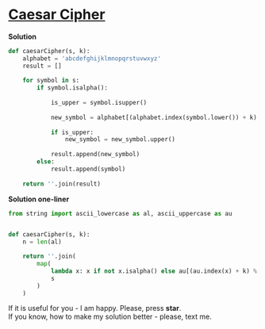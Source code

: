 # [Caesar Cipher](https://www.hackerrank.com/challenges/caesar-cipher-1/problem)

**Solution**
```python
def caesarCipher(s, k):
    alphabet = 'abcdefghijklmnopqrstuvwxyz'
    result = []
    
    for symbol in s:
        if symbol.isalpha():
            
            is_upper = symbol.isupper()
            
            new_symbol = alphabet[(alphabet.index(symbol.lower()) + k) % len(alphabet)]
            
            if is_upper:
                new_symbol = new_symbol.upper()
            
            result.append(new_symbol)
        else:
            result.append(symbol)
    
    return ''.join(result)
```

**Solution one-liner**
```python
from string import ascii_lowercase as al, ascii_uppercase as au


def caesarCipher(s, k):
    n = len(al)

    return ''.join(
        map(
            lambda x: x if not x.isalpha() else au[(au.index(x) + k) % n] if x.isupper() else al[(al.index(x) + k) % n],
            s
        )
    )
```

If it is useful for you - I am happy. Please, press **star**.
<br>
If you know, how to make my solution better - please, text me.
